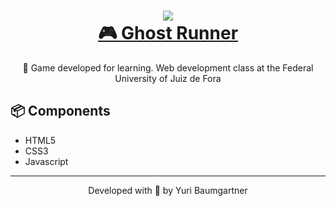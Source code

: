<h1 align="center">
    <img src="https://i.imgur.com/yixxQIp.png" />
    <div>
        <a href="https://pt-br.reactjs.org/">🎮 Ghost Runner </a>
    </div>
</h1>
<p align="center">📌 Game developed for learning. Web development class at the Federal University of Juiz de Fora</p>

## 📦 Components

* HTML5
* CSS3
* Javascript

---
<p align="center">Developed with 💜 by Yuri Baumgartner</p>
